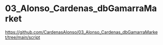 ﻿# 03_Alonso_Cardenas_dbGamarraMarket

https://github.com/CardenasAlonso/03_Alonso_Cardenas_dbGamarraMarket/tree/main/script
